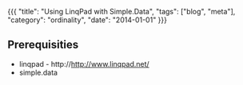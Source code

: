 {{{
  "title": "Using LinqPad with Simple.Data",
  "tags": ["blog", "meta"],
  "category": "ordinality",
  "date": "2014-01-01"
}}}

## Prerequisities 

* linqpad - http://http://www.linqpad.net/
* simple.data 


